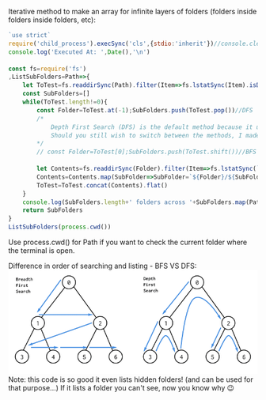 Iterative method to make an array for infinite layers of folders (folders inside folders inside folders, etc):
```js
`use strict`
require('child_process').execSync('cls',{stdio:'inherit'})//console.clear(), but it always works!
console.log('Executed At: ',Date(),'\n')

const fs=require('fs')
,ListSubFolders=Path=>{
    let ToTest=fs.readdirSync(Path).filter(Item=>fs.lstatSync(Item).isDirectory())
    const SubFolders=[]
    while(ToTest.length!=0){
        const Folder=ToTest.at(-1);SubFolders.push(ToTest.pop())//DFS
        /*
            Depth First Search (DFS) is the default method because it uses .at(-1) & .pop() which are faster and more efficient because they check and remove items from the end and don't need to measure the length of an array and reindex each item when one is removed, unlike Breadth First Search (BFS) which uses [0] & .shift().
            Should you still wish to switch between the methods, I made it easy for you: just uncomment the line below and comment the line above
        */
        // const Folder=ToTest[0];SubFolders.push(ToTest.shift())//BFS

        let Contents=fs.readdirSync(Folder).filter(Item=>fs.lstatSync(`${Folder}/${Item}`).isDirectory())
        Contents=Contents.map(SubFolder=>SubFolder=`${Folder}/${SubFolder}`)
        ToTest=ToTest.concat(Contents).flat()
    }
    console.log(SubFolders.length+' folders across '+SubFolders.map(Path=>Path=Path.split('/').length).reduce((a,b)=>Math.max(a,b))+" layers inside the '"+process.cwd()+"' folder:\n",SubFolders)
    return SubFolders
}
ListSubFolders(process.cwd())
```
Use process.cwd() for Path if you want to check the current folder where the terminal is open.

Difference in order of searching and listing - BFS VS DFS:
![Image description](/BFS-and-DFS-Algorithms.png)
Note: this code is so good it even lists hidden folders! (and can be used for that purpose...) If it lists a folder you can't see, now you know why 😉
